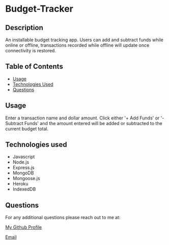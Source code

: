 # Budget-Tracker


## Description

An installable budget tracking app. Users can add and subtract funds while online or offline, transactions recorded while offline will update once connectivity is restored.


## Table of Contents

- [Usage](#usage)
- [Technologies Used](#technologies-used)
- [Questions](#questions)

## Usage

Enter a transaction name and dollar amount. Click either '+ Add Funds' or '- Subtract Funds' and the amount entered will be added or subtracted to the current budget total. 


## Technologies used
* Javascript
* Node.js
* Express.js
* MongoDB
* Mongoose.js
* Heroku
* IndexedDB


## Questions

For any additional questions please reach out to me at:

[My Github Profile](https://github.com/AdrianCronin)

[Email](mailto:acronindev@gmail.com)

